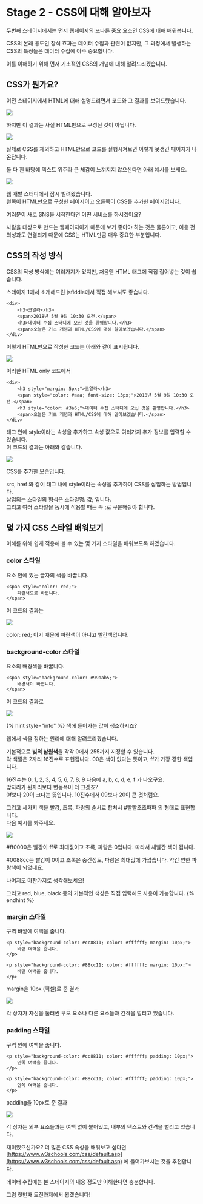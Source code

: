 # Stage 2 - CSS에 대해 알아보자

두번째 스테이지에서는 먼저 웹페이지의 또다른 중요 요소인 CSS에 대해 배워봅니다.

CSS의 본래 용도인 장식 효과는 데이터 수집과 관련이 없지만, 그 과정에서 발생하는 CSS의 특징들은 데이터 수집에 아주 중요합니다.

이를 이해하기 위해 먼저 기초적인 CSS의 개념에 대해 알려드리겠습니다.



## CSS가 뭔가요?

이전 스테이지에서 HTML에 대해 설명드리면서 코드와 그 결과를 보여드렸습니다.

![](../.gitbook/assets/image-33.png)

하지만 이 결과는 사실 HTML만으로 구성된 것이 아닙니다.



![](../.gitbook/assets/image-12.png)

실제로 CSS를 제외하고 HTML만으로 코드를 실행시켜보면 이렇게 못생긴 페이지가 나온답니다.



  
둘 다 흰 바탕에 텍스트 위주라 큰 체감이 느껴지지 않으신다면 아래 예시를 보세요.



![](../.gitbook/assets/image-16.png)

웹 개발 스터디에서 잠시 빌려왔습니다.  
왼쪽이 HTML만으로 구성한 페이지이고 오른쪽이 CSS를 추가한 페이지입니다.

여러분이 새로 SNS을 시작한다면 어떤 서비스를 하시겠어요?

사람을 대상으로 만드는 웹페이지이기 때문에 보기 좋아야 하는 것은 물론이고, 이용 편의성과도 연결되기 때문에 CSS는 HTML만큼 매우 중요한 부분입니다.



## CSS의 작성 방식

CSS의 작성 방식에는 여러가지가 있지만, 처음엔 HTML 태그에 직접 집어넣는 것이 쉽습니다.

스테이지 1에서 소개해드린 jsfiddle에서 직접 해보셔도 좋습니다.



```markup
<div>
    <h3>코알라</h3>
    <span>2018년 5월 9일 10:30 오전.</span>
    <h3>데이터 수집 스터디에 오신 것을 환영합니다.</h3>
    <span>오늘은 기초 개념과 HTML/CSS에 대해 알아보겠습니다.</span>
</div>
```

이렇게 HTML만으로 작성한 코드는 아래와 같이 표시됩니다.

![](../.gitbook/assets/image-14.png)



이러한 HTML only 코드에서

```markup
<div>
    <h3 style="margin: 5px;">코알라</h3>
    <span style="color: #aaa; font-size: 13px;">2018년 5월 9일 10:30 오전.</span>
    <h3 style="color: #3a6;">데이터 수집 스터디에 오신 것을 환영합니다.</h3>
    <span>오늘은 기초 개념과 HTML/CSS에 대해 알아보겠습니다.</span>
</div>
```

태그 안에 style이라는 속성을 추가하고 속성 값으로 여러가지 추가 정보를 입력할 수 있습니다.  
이 코드의 결과는 아래와 같습니다.

![](../.gitbook/assets/image-2.png)

CSS를 추가한 모습입니다.

src, href 와 같이 태그 내에 style이라는 속성을 추가하여 CSS를 삽입하는 방법입니다.  
삽입되는 스타일의 형식은 스타일명: 값; 입니다.   
그리고 여러 스타일을 동시에 적용할 때는 꼭 ;로 구분해줘야 합니다.



## 몇 가지 CSS 스타일 배워보기

이해를 위해 쉽게 적용해 볼 수 있는 몇 가지 스타일을 배워보도록 하겠습니다.



### color 스타일

요소 안에 있는 글자의 색을 바꿉니다.

```markup
<span style="color: red;">
    파란색으로 바뀝니다.
</span>
```

이 코드의 결과는

![](../.gitbook/assets/image%20%2818%29.png)

color: red; 이기 때문에 파란색이 아니고 빨간색입니다.





### background-color 스타일

요소의 배경색을 바꿉니다.

```markup
<span style="background-color: #99aab5;">
    배경색이 바뀝니다.
</span>
```

이 코드의 결과로

![](../.gitbook/assets/image%20%287%29.png)





{% hint style="info" %}
색에 들어가는 값이 생소하시죠?

웹에서 색을 정하는 원리에 대해 알려드리겠습니다.

기본적으로 **빛의 삼원색**을 각각 0에서 255까지 지정할 수 있습니다.  
각 색깔은 2자리 16진수로 표현됩니다. 00은 색이 없다는 뜻이고, ff가 가장 강한 색입니다.

16진수는 0, 1, 2, 3, 4, 5, 6, 7, 8, 9 다음에 a, b, c, d, e, f 가 나오구요.  
앞자리가 뒷자리보다 변동폭이 더 크겠죠?  
0f보다 20이 크다는 뜻입니다. 10진수에서 09보다 20이 큰 것처럼요.

그리고 세가지 색을 빨강, 초록, 파랑의 순서로 합쳐서 \#빨빨초초파파 의 형태로 표현합니다.  
다음 예시를 봐주세요.

![](../.gitbook/assets/image-30.png)

\#ff0000은 빨강이 ff로 최대값이고 초록, 파랑은 0입니다. 따라서 새빨간 색이 됩니다.

\#0088cc는 빨강이 0이고 초록은 중간정도, 파랑은 최대값에 가깝습니다. 약간 연한 파랑색이 되었네요.

나머지도 마찬가지로 생각해보세요!

그리고 red, blue, black 등의 기본적인 색상은 직접 입력해도 사용이 가능합니다.
{% endhint %}





### margin 스타일

구역 바깥에 여백을 줍니다.

```markup
<p style="background-color: #cc8811; color: #ffffff; margin: 10px;">
    바깥 여백을 줍니다.
</p>

<p style="background-color: #88cc11; color: #ffffff; margin: 10px;">
    바깥 여백을 줍니다.
</p>
```

margin을 10px \(픽셀\)로 준 결과

![](../.gitbook/assets/image-18.png)

각 상자가 자신을 둘러싼 부모 요소나 다른 요소들과 간격을 벌리고 있습니다.





### padding 스타일

구역 안에 여백을 줍니다.

```markup
<p style="background-color: #cc8811; color: #ffffff; padding: 10px;">
    안쪽 여백을 줍니다.
</p>

<p style="background-color: #88cc11; color: #ffffff; padding: 10px;">
    안쪽 여백을 줍니다.
</p>
```

padding을 10px로 준 결과

![](../.gitbook/assets/image-25.png)

각 상자는 외부 요소들과는 여백 없이 붙어있고, 내부의 텍스트와 간격을 벌리고 있습니다.





재미있으신가요? 더 많은 CSS 속성을 배워보고 싶다면  
[https://www.w3schools.com/css/default.asp](https://www.w3schools.com/css/default.asp) 에 들어가보시는 것을 추천합니다.

데이터 수집에는 본 스테이지의 내용 정도만 이해한다면 충분합니다.

그럼 첫번째 도전과제에서 뵙겠습니다!

